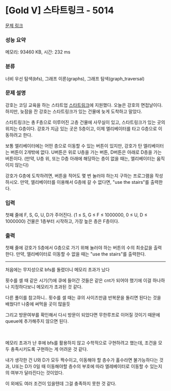 # [Gold V] 스타트링크 - 5014 

[문제 링크](https://www.acmicpc.net/problem/5014) 

### 성능 요약

메모리: 93460 KB, 시간: 232 ms

### 분류

너비 우선 탐색(bfs), 그래프 이론(graphs), 그래프 탐색(graph_traversal)

### 문제 설명

<p>강호는 코딩 교육을 하는 스타트업 <a href="https://startlink.io">스타트링크</a>에 지원했다. 오늘은 강호의 면접날이다. 하지만, 늦잠을 잔 강호는 스타트링크가 있는 건물에 늦게 도착하고 말았다.</p>

<p>스타트링크는 총 F층으로 이루어진 고층 건물에 사무실이 있고, 스타트링크가 있는 곳의 위치는 G층이다. 강호가 지금 있는 곳은 S층이고, 이제 엘리베이터를 타고 G층으로 이동하려고 한다.</p>

<p>보통 엘리베이터에는 어떤 층으로 이동할 수 있는 버튼이 있지만, 강호가 탄 엘리베이터는 버튼이 2개밖에 없다. U버튼은 위로 U층을 가는 버튼, D버튼은 아래로 D층을 가는 버튼이다. (만약, U층 위, 또는 D층 아래에 해당하는 층이 없을 때는, 엘리베이터는 움직이지 않는다)</p>

<p>강호가 G층에 도착하려면, 버튼을 적어도 몇 번 눌러야 하는지 구하는 프로그램을 작성하시오. 만약, 엘리베이터를 이용해서 G층에 갈 수 없다면, "use the stairs"를 출력한다.</p>

### 입력 

 <p>첫째 줄에 F, S, G, U, D가 주어진다. (1 ≤ S, G ≤ F ≤ 1000000, 0 ≤ U, D ≤ 1000000) 건물은 1층부터 시작하고, 가장 높은 층은 F층이다.</p>

### 출력 

 <p>첫째 줄에 강호가 S층에서 G층으로 가기 위해 눌러야 하는 버튼의 수의 최솟값을 출력한다. 만약, 엘리베이터로 이동할 수 없을 때는 "use the stairs"를 출력한다.</p>

---
처음에는 무지성으로 bfs를 돌렸더니 메모리 초과가 났다

횟수를 셀 때 같은 시기(?)에 큐에 들어간 것들은 같은 cnt가 되어야 했기에 이걸 하나하나 지정하다보니 메모리가 초과된 것 같다.

다른 풀이를 참고하니.. 횟수를 셀 때는 큐의 사이즈만큼 반복문을 돌리면 된다는 것을 배웠다!! 나중에 써먹을 곳이 많을듯

그리고 방문여부를 확인해서 다시 방문이 되었다면 무한루프로 이어질 것이기 때문에 queue에 추가해주지 않으면 된다.

<br><br>
메모리 초과가 난 후에 bfs를 활용하지 않고 수학적으로 구현하려고 했는데, 조건을 모두 충족시키도록 구현하는 게 어려운 것 같다.

내가 생각한 건 U와 D가 모두 짝수이고, 이동해야 할 층수가 홀수라면 불가능하다는 것과, U또는 D가 0일 때 이동해야할 층수의 부호에 따라 엘레베이터로 이동할 수 있는지의 여부가 달라진다는 것이었다.

이 외에도 여러 조건이 있을텐데 그걸 충족하지 못한 것 같다.
